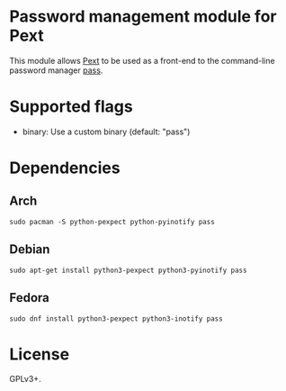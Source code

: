 # Password management module for Pext
This module allows [Pext](https://github.com/Pext/Pext) to be used as a
front-end to the command-line password manager
[pass](https://www.passwordstore.org/).

# Supported flags
- binary: Use a custom binary (default: "pass")

# Dependencies
## Arch

    sudo pacman -S python-pexpect python-pyinotify pass

## Debian

    sudo apt-get install python3-pexpect python3-pyinotify pass

## Fedora

    sudo dnf install python3-pexpect python3-inotify pass

# License
GPLv3+.
